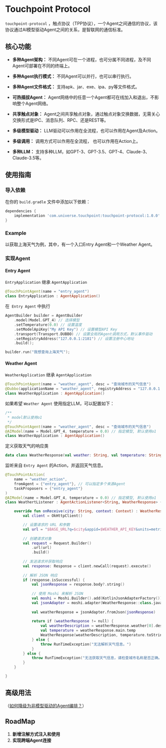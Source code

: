 # Touchpoint Protocol

`touchpoint-protocol` ，触点协议（TPP协议），一个Agent之间通信的协议，该协议通过AI模型驱动Agent之间的关系，是智联网的通信标准。

## 核心功能

- **多种Agent架构：** 不同Agent可在一个进程，也可分属不同进程，及不同Agent可部署在不同的终端上。

- **多种Agent执行模式：** 不同Agent可以并行，也可以串行执行。

- **多种Agent文件格式：** 支持apk、jar、exe、ipa、py等文件格式。

- **可热插拔Agent：** Agent网络中的任意一个Agent都可在线加入和退出，不影响整个Agent网络。

- **共享触点对象：** Agent之间共享触点对象，通过触点对象交换数据，无需关心交换形式是IPC、消息队列、RPC、还是REST等。

- **多级模型驱动：** LLM驱动可以作用在全流程，也可以作用在Agent及Action。

- **多级调用：** 调用方式可以作用在全流程， 也可以作用在Action上。

- **多种LLM：** 支持多种LLM，如GPT-3、GPT-3.5、GPT-4、Claude-3、Claude-3.5等。

## 使用指南

### 导入依赖

在你的 `build.gradle` 文件中添加以下依赖：

```gradle
dependencies {
    implementation 'com.universe.touchpoint:touchpoint-protocol:1.0.0'
}
```

### Example

以获取上海天气为例，其中，有一个入口Entry Agent和一个Weather Agent。

### 实现Agent

#### Entry Agent

`EntryApplication` 继承 `AgentApplication`
```kotlin
@TouchPointAgent(name = "entry_agent")
class EntryApplication : AgentApplication()
```

在` Entry Agent` 中执行
```kotlin
AgentBuilder builder = AgentBuilder
    .model(Model.GPT_4) // 选择模型
    .setTemperature(0.0) // 设置温度
    .setModelApiKey("My API Key") // 设置模型API Key
    .transport(Transport.DUBBO) // 设置全局的Agent调用方式，默认事件驱动
    .setRegistryAddress("127.0.0.1:2181") // 设置注册中心地址
    .build();

builder.run("我想查询上海天气");
```

#### Weather Agent

`WeatherApplication` 继承 `AgentApplication`
```kotlin
@TouchPointAgent(name = "weather_agent", desc = "查询城市的天气信息")
@Dubbo(applicationName = "weather_agent", registryAddress = "127.0.0.1:2181")
class WeatherApplication : AgentApplication()
```
如果希望 `Weather Agent` 使用指定LLM，可以配置如下：
```kotlin
/**
 * model默认使用o1
 */
@TouchPointAgent(name = "weather_agent", desc = "查询城市的天气信息")
@AIModel(name = Model.GPT_4, temperature = 0.0) // 指定模型, 默认使用o1
class WeatherApplication : AgentApplication()
```

定义获取天气的响应类
```kotlin
data class WeatherResponse(val weather: String, val temperature: String)
```

监听来自 `Entry Agent` 的Action，并返回天气信息。
```kotlin
@TouchPointAction(
    name = "weather_action",
    fromAgent = {"entry_agent"}, // 可以指定多个来源Agent
    taskProposers = {"entry_agent"}
) 
@AIModel(name = Model.GPT_4, temperature = 0.0) // 指定模型, 默认使用o1
class WeathertListener : AgentActionListener<String, WeatherResponse> {

    override fun onReceive(city: String, context: Context) : WeatherResponse {
        val client = OkHttpClient()

        // 设置请求的 URL 和参数
        val url = "$BASE_URL?q=$city&appid=$WEATHER_API_KEY&units=metric&lang=zh_cn"
        
        // 创建请求对象
        val request = Request.Builder()
            .url(url)
            .build()
    
        // 发送请求并获取响应
        val response: Response = client.newCall(request).execute()
    
        // 解析 JSON 响应
        if (response.isSuccessful) {
            val jsonResponse = response.body?.string()
    
            // 使用 Moshi 来解析 JSON
            val moshi = Moshi.Builder().add(KotlinJsonAdapterFactory()).build()
            val jsonAdapter = moshi.adapter(WeatherResponse::class.java)
    
            val weatherResponse = jsonAdapter.fromJson(jsonResponse)
    
            return if (weatherResponse != null) {
                val weatherDescription = weatherResponse.weather[0].description
                val temperature = weatherResponse.main.temp
                WeatherResponse(weatherDescription, temperature.toString())
            } else {
                throw RunTimeException("无法解析天气信息。")
            }
        } else {
            throw RunTimeException("无法获取天气信息，请检查城市名称是否正确。")
        }
    }

}
```

## 高级用法

（[如何降级为非模型驱动的Agent编排？](./README_BASIC.md)）

## RoadMap

1. **新增注解方式注入和使用**
2. **实现跨端Agent连接**
